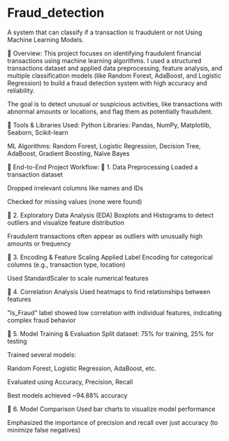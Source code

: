 # Fraud_detection
A system that can classify if a transaction is fraudulent or not Using Machine Learning Models.


🧠 Overview:
This project focuses on identifying fraudulent financial transactions using machine learning algorithms. I used a structured transactions dataset and applied data preprocessing, feature analysis, and multiple classification models (like Random Forest, AdaBoost, and Logistic Regression) to build a fraud detection system with high accuracy and reliability.

The goal is to detect unusual or suspicious activities, like transactions with abnormal amounts or locations, and flag them as potentially fraudulent.

🧰 Tools & Libraries Used:
Python Libraries: Pandas, NumPy, Matplotlib, Seaborn, Scikit-learn

ML Algorithms: Random Forest, Logistic Regression, Decision Tree, AdaBoost, Gradient Boosting, Naïve Bayes

🔄 End-to-End Project Workflow:
🔹 1. Data Preprocessing
Loaded a transaction dataset

Dropped irrelevant columns like names and IDs

Checked for missing values (none were found)

🔹 2. Exploratory Data Analysis (EDA)
Boxplots and Histograms to detect outliers and visualize feature distribution

Fraudulent transactions often appear as outliers with unusually high amounts or frequency

🔹 3. Encoding & Feature Scaling
Applied Label Encoding for categorical columns (e.g., transaction type, location)

Used StandardScaler to scale numerical features

🔹 4. Correlation Analysis
Used heatmaps to find relationships between features

"Is_Fraud" label showed low correlation with individual features, indicating complex fraud behavior

🔹 5. Model Training & Evaluation
Split dataset: 75% for training, 25% for testing

Trained several models:

Random Forest, Logistic Regression, AdaBoost, etc.

Evaluated using Accuracy, Precision, Recall

Best models achieved ~94.88% accuracy

🔹 6. Model Comparison
Used bar charts to visualize model performance

Emphasized the importance of precision and recall over just accuracy (to minimize false negatives)

